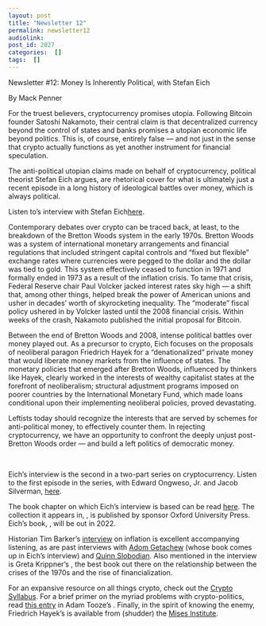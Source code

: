 ```yaml
---
layout: post
title: "Newsletter 12"
permalink: newsletter12
audiolink: 
post_id: 2027
categories:  []
tags:  []
---
```



Newsletter #12: Money Is Inherently Political, with Stefan Eich


By Mack Penner 

For the truest believers, cryptocurrency promises utopia. Following Bitcoin founder Satoshi Nakamoto, their central claim is that decentralized currency beyond the control of states and banks promises a utopian economic life beyond politics. This is, of course, entirely false — and not just in the sense that crypto actually functions as yet another instrument for financial speculation. 

The anti-political utopian claims made on behalf of cryptocurrency, political theorist Stefan Eich argues, are rhetorical cover for what is ultimately just a recent episode in a long history of ideological battles over money, which is always political. 

Listen to’s interview with Stefan Eich[here](https://www.thedigradio.com/podcast/private-money-with-stefan-eich/). 

Contemporary debates over crypto can be traced back, at least, to the breakdown of the Bretton Woods system in the early 1970s. Bretton Woods was a system of international monetary arrangements and financial regulations that included stringent capital controls and “fixed but flexible” exchange rates where currencies were pegged to the dollar and the dollar was tied to gold. This system effectively ceased to function in 1971 and formally ended in 1973 as a result of the inflation crisis. To tame that crisis,  Federal Reserve chair Paul Volcker jacked interest rates sky high — a shift that, among other things, helped break the power of American unions and usher in decades’ worth of skyrocketing inequality. The “moderate” fiscal policy ushered in by Volcker lasted until the 2008 financial crisis. Within weeks of the crash, Nakamoto published the initial proposal for Bitcoin. 

Between the end of Bretton Woods and 2008, intense political battles over money played out. As a precursor to crypto, Eich focuses on the proposals of neoliberal paragon Friedrich Hayek for a “denationalized” private money that would liberate money markets from the influence of states. The monetary policies that emerged after Bretton Woods, influenced by thinkers like Hayek, clearly worked in the interests of wealthy capitalist states at the forefront of neoliberalism; structural adjustment programs imposed on poorer countries by the International Monetary Fund, which made loans conditional upon their implementing neoliberal policies, proved devastating.

Leftists today should recognize the interests that are served by schemes for anti-political money, to effectively counter them. In rejecting cryptocurrency, we have an opportunity to confront the deeply unjust post-Bretton Woods order — and build a left politics of democratic money. 

 



Eich’s interview is the second in a two-part series on cryptocurrency. Listen to the first episode in the series, with Edward Ongweso, Jr. and Jacob Silverman, 
[here](https://www.thedigradio.com/podcast/cryptocurrency-w-edward-ongweso-jr-jacob-silverman/). 

The book chapter on which Eich’s interview is based can be read 
[here](https://static1.squarespace.com/static/5ae8a7b625bf02c0b85aec02/t/5c923c13eef1a1ce843836ff/1553087508427/Stefan+Eich%2C+Old+Utopias%2C+New+Tax+Havens+%282019%29.pdf). The collection it appears in, 
[](https://global.oup.com/academic/product/regulating-blockchain-9780198842187?cc=ca&lang=en&), is published by 
 sponsor Oxford University Press. Eich’s book, 
[](https://press.princeton.edu/books/hardcover/9780691191072/the-currency-of-politics), will be out in 2022. 

Historian Tim Barker’s 
[interview](https://www.thedigradio.com/podcast/inflation-politics-with-tim-barker/) on inflation is excellent accompanying listening, as are past interviews with 
[Adom Getachew](https://www.thedigradio.com/podcast/worldmaking-after-empire-with-adom-getachew/) (whose book 
[](https://press.princeton.edu/books/hardcover/9780691179155/worldmaking-after-empire) comes up in Eich’s interview) and 
[Quinn Slobodian](https://www.thedigradio.com/podcast/a-history-of-neoliberalism-with-quinn-slobodian/). Also mentioned in the interview is Greta Krippner’s 
[](https://www.hup.harvard.edu/catalog.php?isbn=9780674066199), the best book out there on the relationship between the crises of the 1970s and the rise of financialization.

For an expansive resource on all things crypto, check out the 
[Crypto Syllabus](https://the-crypto-syllabus.com/). For a brief primer on the myriad problems with crypto-politics, read 
[this entry](https://adamtooze.substack.com/p/chartbook-newsletter-15) in Adam Tooze’s 
. Finally, in the spirit of knowing the enemy, Friedrich Hayek’s 
 is available from (shudder) the 
[Mises Institute](https://mises.org/library/denationalisation-money-argument-refined). 
